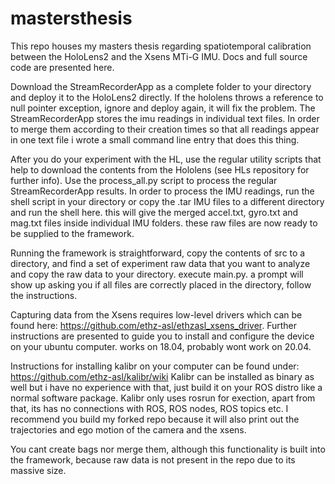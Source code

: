 # mastersthesis
This repo houses my masters thesis regarding spatiotemporal calibration between the HoloLens2 and the Xsens MTi-G IMU. Docs and full source code are presented here.


Download the StreamRecorderApp as a complete folder to your directory and deploy it to the HoloLens2 directly. If the hololens throws a reference to null pointer exception, ignore and deploy again, it will fix the problem. The StreamRecorderApp stores the imu readings in individual text files. In order to merge them according to their creation times so that all readings appear in one text file i wrote a small command line entry that does this thing. 

After you do your experiment with the HL, use the regular utility scripts that help to download the contents from the Hololens (see HLs repository for further info). Use the process_all.py script to process the regular StreamRecorderApp results. In order to process the IMU readings, run the shell script in your directory or copy the .tar IMU files to a different directory and run the shell here. this will give the merged accel.txt, gyro.txt and mag.txt files inside individual IMU folders. these raw files are now ready to be supplied to the framework.


Running the framework is straightforward, copy the contents of src to a directory, and find a set of experiment raw data that you want to analyze and copy the raw data to your directory. execute main.py. a prompt will show up asking you if all files are correctly placed in the directory, follow the instructions.

Capturing data from the Xsens requires low-level drivers which can be found here: https://github.com/ethz-asl/ethzasl_xsens_driver. Further instructions are presented to guide you to install and configure the device on your ubuntu computer. works on 18.04, probably wont work on 20.04.


Instructions for installing kalibr on your computer can be found under: https://github.com/ethz-asl/kalibr/wiki Kalibr can be installed as binary as well but i have no experience with that, just build it on your ROS distro like a normal software package. Kalibr only uses rosrun for exection, apart from that, its has no connections with ROS, ROS nodes, ROS topics etc. I recommend you build my forked repo because it will also print out the trajectories and ego motion of the camera and the xsens.

You cant create bags nor merge them, although this functionality is built into the framework, because raw data is not present in the repo due to its massive size. 
